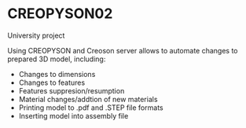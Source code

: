 # CREOPYSON02

University project

Using CREOPYSON and Creoson server allows to automate changes to prepared 3D model, including:
- Changes to dimensions
- Changes to features
- Features suppresion/resumption
- Material changes/addtion of new materials
- Printing model to .pdf and .STEP file formats
- Inserting model into assembly file
